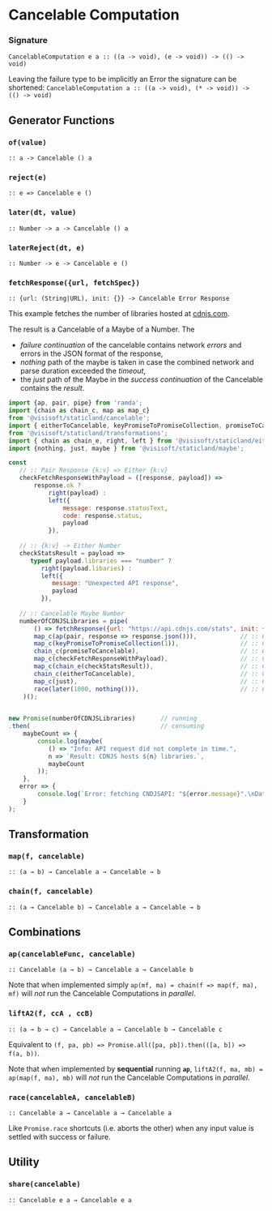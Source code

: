 Cancelable Computation
======================

### Signature
`CancelableComputation e a :: ((a -> void), (e -> void)) -> (() -> void)`

Leaving the failure type to be implicitly an Error the signature can be shortened:
`CancelableComputation a :: ((a -> void), (* -> void)) -> (() -> void)`

Generator Functions
-------------------

### `of(value)`
`:: a -> Cancelable () a`

### `reject(e)`
`:: e => Cancelable e ()`

### `later(dt, value)`
`:: Number -> a -> Cancelable () a`

### `laterReject(dt, e)`
`:: Number -> e -> Cancelable e ()`

### `fetchResponse({url, fetchSpec})`
`:: {url: (String|URL), init: {}} -> Cancelable Error Response`

This example fetches the number of libraries hosted at [cdnjs.com](https://cdnjs.com/api).

The result is a Cancelable of a Maybe of a Number. The 
- *failure continuation* of the cancelable contains network *errors* and errors in the JSON format of the response, 
- *nothing* path of the maybe is taken in case the combined network and parse duration exceeded the *timeout*,
- the *just* path of the Maybe in the *success continuation* of the Cancelable contains the *result*.

```javascript
import {ap, pair, pipe} from 'ramda';
import {chain as chain_c, map as map_c} 
from '@visisoft/staticland/cancelable';
import { eitherToCancelable, keyPromiseToPromiseCollection, promiseToCancelable } 
from '@visisoft/staticland/transformations';
import { chain as chain_e, right, left } from '@visisoft/staticland/either';
import {nothing, just, maybe } from '@visisoft/staticland/maybe';

const 
   // :: Pair Response {k:v} => Either {k:v}
   checkFetchResponseWithPayload = ([response, payload]) =>
	   response.ok ?
		   right(payload) :
		   left({
			   message: response.statusText,
			   code: response.status,
			   payload
		   }),
   
   // :: {k:v} -> Either Number
   checkStatsResult = payload => 
      typeof payload.libraries === "number" ?
         right(payload.libaries) :
         left({
            message: "Unexpected API response",
            payload
         }),
   
   // :: Cancelable Maybe Number
   numberOfCDNJSLibraries = pipe(
       () => fetchResponse({url: "https://api.cdnjs.com/stats", init: { mode: "cors" }}),  // :: Cancelable Response
       map_c(ap(pair, response => response.json())),            // :: Cancelable Pair Promise Response {k:v}
       map_c(keyPromiseToPromiseCollection(1)),                 // :: Cancelable Promise Pair Response {k:v}
       chain_c(promiseToCancelable),                            // :: Cancelable Pair Response {k:v}
       map_c(checkFetchResponseWithPayload),                    // :: Cancelable Either {k:v}
       map_c(chain_e(checkStatsResult)),                        // :: Cancelable Either Number
       chain_c(eitherToCancelable),                             // :: Cancelable Number
       map_c(just),                                             // :: Cancelable Maybe Number
       race(later(1000, nothing())),                            // :: Cancelable Maybe Number
    )();
	

new Promise(numberOfCDNJSLibraries)       // running
.then(                                    // consuming
	maybeCount => { 
		console.log(maybe(
           () => "Info: API request did not complete in time.", 
           n => `Result: CDNJS hosts ${n} libraries.`, 
           maybeCount
        )); 
    }, 
   error => { 
		console.log(`Error: fetching CNDJSAPI: "${error.message}".\nData received:"${JSON.stringify(error.payload)}"`); 
	}
);
```

Transformation
--------------

### `map(f, cancelable)`
`:: (a → b) → Cancelable a → Cancelable → b`

### `chain(f, cancelable)`
`:: (a → Cancelable b) → Cancelable a → Cancelable → b`

Combinations
------------

### `ap(cancelableFunc, cancelable)`
`:: Cancelable (a → b) → Cancelable a → Cancelable b`

Note that when implemented simply `ap(mf, ma) = chain(f => map(f, ma), mf)` will *not* run the Cancelable Computations in *parallel*.

### `liftA2(f, ccA , ccB)`
`:: (a → b → c) → Cancelable a → Cancelable b → Cancelable c`

Equivalent to `(f, pa, pb) => Promise.all([pa, pb]).then(([a, b]) => f(a, b))`.

Note that when implemented by **sequential** running **`ap`**, `liftA2(f, ma, mb) = ap(map(f, ma), mb)` will *not* run the Cancelable Computations in *parallel*.

### `race(cancelableA, cancelableB)`
`:: Cancelable a → Cancelable a → Cancelable a`

Like `Promise.race` shortcuts (i.e. aborts the other) when any input value is settled with success or failure.

Utility
-------

### `share(cancelable)`
`:: Cancelable e a → Cancelable e a`
